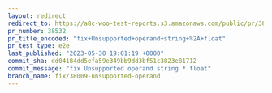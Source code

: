 ```yaml
---
layout: redirect
redirect_to: https://a8c-woo-test-reports.s3.amazonaws.com/public/pr/38532/e2e/index.html
pr_number: 38532
pr_title_encoded: "fix+Unsupported+operand+string+%2A+float"
pr_test_type: e2e
last_published: "2023-05-30 19:01:19 +0000"
commit_sha: dd04184dd5efa59e349bb9dd3bf51c3823e81712
commit_message: "fix Unsupported operand string * float"
branch_name: fix/38009-unsupported-operand
---
```

